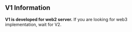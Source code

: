 ## V1 Information

**V1 is developed for web2 server.** If you are looking for web3 implementation, wait for V2.
